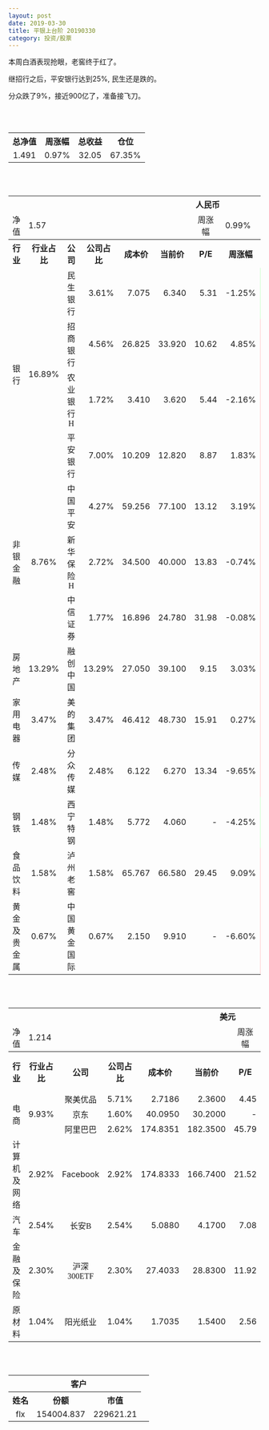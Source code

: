 ```yaml
---
layout: post
date: 2019-03-30
title: 平银上台阶 20190330
category: 投资/股票
---
```


本周白酒表现抢眼，老窖终于红了。

继招行之后，平安银行达到25%, 民生还是跌的。

分众跌了9%，接近900亿了，准备接飞刀。

<br/>
<br/>

<table cellspacing="0" border="0">
	<tr>
		<th height="21" align="center"><font face="Noto Sans CJK SC Regular">总净值</font></th>
		<th align="center"><font face="Noto Sans CJK SC Regular">周涨幅</font></th>
		<th align="center"><font face="Noto Sans CJK SC Regular">总收益</font></th>
		<th align="center"><font face="Noto Sans CJK SC Regular">仓位</font></th>
	</tr>
	<tr>
		<td height="17" align="center" sdval="1.491" sdnum="1033;0;0.000">1.491</td>
		<td align="center" sdval="0.0097" sdnum="1033;0;0.00%">0.97%</td>
		<td align="center" sdval="32.05" sdnum="1033;0;0.00">32.05</td>
		<td align="center" sdval="0.6735" sdnum="1033;0;0.00%">67.35%</td>
	</tr>
</table>
<br />
<br />
<table>
	<tr>
		<th colspan="12"  height="21" align="center" valign="middle"><font face="Noto Sans CJK SC Regular">人民币</font></th>
		</tr>
	<tr>
		<td height="17" align="center"><font face="Noto Sans CJK SC Regular">净值</font></td>
		<td colspan="5"  align="left" valign="middle" sdval="1.57" sdnum="1033;">1.57</td>
		<td align="center"><font face="Noto Sans CJK SC Regular">周涨幅</font></td>
		<td colspan="5"  align="left" valign="middle" sdval="0.0099" sdnum="1033;0;0.00%">0.99%</td>
		</tr>
	<tr>
		<th height="21" align="center" valign="middle"><font face="Noto Sans CJK SC Regular">行业</font></th>
		<th align="center" valign="middle"><font face="Noto Sans CJK SC Regular">行业占比</font></th>
		<th align="center"><font face="Noto Sans CJK SC Regular">公司</font></th>
		<th align="center"><font face="Noto Sans CJK SC Regular">公司占比</font></th>
		<th align="center"><font face="Noto Sans CJK SC Regular">成本价</font></th>
		<th align="center"><font face="Noto Sans CJK SC Regular">当前价</font></th>
		<th align="center">P/E</th>
		<th align="center"><font face="Noto Sans CJK SC Regular">周涨幅</font></th>
		<th align="center"><font face="Noto Sans CJK SC Regular">总涨幅</font></th>
		<th align="left"><font face="Noto Sans CJK SC Regular">下一阶梯</font></th>
		<th align="left"><font face="Noto Sans CJK SC Regular">浮动止损价</font></th>
		<th align="center"><font face="Noto Sans CJK SC Regular">止损价</font></th>
	</tr>
	<tr>
		<td rowspan="4"  height="76" align="center" valign="middle"><font face="Noto Sans CJK SC Regular">银行</font></td>
		<td rowspan="4"  align="center" valign="middle" sdval="0.1689" sdnum="1033;0;0.00%">16.89%</td>
		<td align="center"><font face="Noto Sans CJK SC Regular">民生银行</font></td>
		<td align="right" sdval="0.0361" sdnum="1033;0;0.00%">3.61%</td>
		<td align="right" sdval="7.075" sdnum="1033;0;0.000">7.075</td>
		<td align="right" sdval="6.34" sdnum="1033;0;0.000">6.340</td>
		<td align="right" sdval="5.31" sdnum="1033;0;0.00">5.31</td>
		<td align="right" sdval="-0.0125" sdnum="1033;0;0.00%">-1.25%</td>
		<td align="right" bgcolor="#CCFFCC" sdval="-0.105286925795053" sdnum="1033;0;0.00%"><font color="#006600">-10.53%</font></td>
		<td align="right" sdval="8.84375" sdnum="1033;0;0.000">8.844</td>
		<td align="right" sdval="0" sdnum="1033;0;0.000">0.000</td>
		<td align="right" sdval="0" sdnum="1033;0;0.000">0.000</td>
	</tr>
	<tr>
		<td align="center"><font face="Noto Sans CJK SC Regular">招商银行</font></td>
		<td align="right" sdval="0.0456" sdnum="1033;0;0.00%">4.56%</td>
		<td align="right" sdval="26.825" sdnum="1033;0;0.000">26.825</td>
		<td align="right" sdval="33.92" sdnum="1033;0;0.000">33.920</td>
		<td align="right" sdval="10.62" sdnum="1033;0;0.00">10.62</td>
		<td align="right" sdval="0.0485" sdnum="1033;0;0.00%">4.85%</td>
		<td align="right" bgcolor="#FFCCCC" sdval="0.263092078285182" sdnum="1033;0;0.00%"><font color="#CC0000">26.31%</font></td>
		<td align="right" bgcolor="#CCFFCC" sdval="41.9140625" sdnum="1033;0;0.000"><font color="#006600">41.914</font></td>
		<td align="right" bgcolor="#FFCCCC" sdval="30.84875" sdnum="1033;0;0.000"><font color="#CC0000">30.849</font></td>
		<td align="right" sdval="0" sdnum="1033;0;0.000">0.000</td>
	</tr>
	<tr>
		<td align="center"><font face="Noto Sans CJK SC Regular">农业银行H</font></td>
		<td align="right" sdval="0.0172" sdnum="1033;0;0.00%">1.72%</td>
		<td align="right" sdval="3.41" sdnum="1033;0;0.000">3.410</td>
		<td align="right" sdval="3.62" sdnum="1033;0;0.000">3.620</td>
		<td align="right" sdval="5.44" sdnum="1033;0;0.00">5.44</td>
		<td align="right" sdval="-0.0216" sdnum="1033;0;0.00%">-2.16%</td>
		<td align="right" bgcolor="#FFCCCC" sdval="0.0601835777126099" sdnum="1033;0;0.00%"><font color="#CC0000">6.02%</font></td>
		<td align="right" sdval="4.2625" sdnum="1033;0;0.000">4.263</td>
		<td align="right" sdval="0" sdnum="1033;0;0.000">0.000</td>
		<td align="right" sdval="0" sdnum="1033;0;0.000">0.000</td>
	</tr>
	<tr>
		<td align="center"><font face="Noto Sans CJK SC Regular">平安银行</font></td>
		<td align="right" sdval="0.07" sdnum="1033;0;0.00%">7.00%</td>
		<td align="right" sdval="10.209" sdnum="1033;0;0.000">10.209</td>
		<td align="right" sdval="12.82" sdnum="1033;0;0.000">12.820</td>
		<td align="right" sdval="8.87" sdnum="1033;0;0.00">8.87</td>
		<td align="right" sdval="0.0183" sdnum="1033;0;0.00%">1.83%</td>
		<td align="right" bgcolor="#FFCCCC" sdval="0.254354726221961" sdnum="1033;0;0.00%"><font color="#CC0000">25.44%</font></td>
		<td align="right" bgcolor="#CCFFCC" sdval="15.9515625" sdnum="1033;0;0.000"><font color="#006600">15.952</font></td>
		<td align="right" bgcolor="#FFCCCC" sdval="11.74035" sdnum="1033;0;0.000"><font color="#CC0000">11.740</font></td>
		<td align="right" sdval="0" sdnum="1033;0;0.000">0.000</td>
	</tr>
	<tr>
		<td rowspan="3"  height="52" align="center" valign="middle"><font face="Noto Sans CJK SC Regular">非银金融</font></td>
		<td rowspan="3"  align="center" valign="middle" sdval="0.0876" sdnum="1033;0;0.00%">8.76%</td>
		<td align="center"><font face="Noto Sans CJK SC Regular">中国平安</font></td>
		<td align="right" sdval="0.0427" sdnum="1033;0;0.00%">4.27%</td>
		<td align="right" sdval="59.256" sdnum="1033;0;0.000">59.256</td>
		<td align="right" sdval="77.1" sdnum="1033;0;0.000">77.100</td>
		<td align="right" sdval="13.12" sdnum="1033;0;0.00">13.12</td>
		<td align="right" sdval="0.0319" sdnum="1033;0;0.00%">3.19%</td>
		<td align="right" bgcolor="#FFCCCC" sdval="0.29973406237343" sdnum="1033;0;0.00%"><font color="#CC0000">29.97%</font></td>
		<td align="right" bgcolor="#CCFFCC" sdval="92.5875" sdnum="1033;0;0.000"><font color="#006600">92.588</font></td>
		<td align="right" bgcolor="#FFCCCC" sdval="68.1444" sdnum="1033;0;0.000"><font color="#CC0000">68.144</font></td>
		<td align="right" sdval="0" sdnum="1033;0;0.000">0.000</td>
	</tr>
	<tr>
		<td align="center"><font face="Noto Sans CJK SC Regular">新华保险H</font></td>
		<td align="right" sdval="0.0272" sdnum="1033;0;0.00%">2.72%</td>
		<td align="right" sdval="34.5" sdnum="1033;0;0.000">34.500</td>
		<td align="right" sdval="40" sdnum="1033;0;0.000">40.000</td>
		<td align="right" sdval="13.83" sdnum="1033;0;0.00">13.83</td>
		<td align="right" sdval="-0.0074" sdnum="1033;0;0.00%">-0.74%</td>
		<td align="right" bgcolor="#FFCCCC" sdval="0.158020289855072" sdnum="1033;0;0.00%"><font color="#CC0000">15.80%</font></td>
		<td align="right" sdval="43.125" sdnum="1033;0;0.000">43.125</td>
		<td align="right" sdval="0" sdnum="1033;0;0.000">0.000</td>
		<td align="right" sdval="0" sdnum="1033;0;0.000">0.000</td>
	</tr>
	<tr>
		<td align="center"><font face="Noto Sans CJK SC Regular">中信证券</font></td>
		<td align="right" sdval="0.0177" sdnum="1033;0;0.00%">1.77%</td>
		<td align="right" sdval="16.896" sdnum="1033;0;0.000">16.896</td>
		<td align="right" sdval="24.78" sdnum="1033;0;0.000">24.780</td>
		<td align="right" sdval="31.98" sdnum="1033;0;0.00">31.98</td>
		<td align="right" sdval="-0.0008" sdnum="1033;0;0.00%">-0.08%</td>
		<td align="right" bgcolor="#FFCCCC" sdval="0.465219318181818" sdnum="1033;0;0.00%"><font color="#CC0000">46.52%</font></td>
		<td align="right" bgcolor="#CCFFCC" sdval="26.4" sdnum="1033;0;0.000"><font color="#006600">26.400</font></td>
		<td align="right" bgcolor="#FFCCCC" sdval="19.4304" sdnum="1033;0;0.000"><font color="#CC0000">19.430</font></td>
		<td align="right" sdval="0" sdnum="1033;0;0.000">0.000</td>
	</tr>
	<tr>
		<td height="17" align="center" valign="middle"><font face="Noto Sans CJK SC Regular">房地产</font></td>
		<td align="center" valign="middle" sdval="0.1329" sdnum="1033;0;0.00%">13.29%</td>
		<td align="center"><font face="Noto Sans CJK SC Regular">融创中国</font></td>
		<td align="right" sdval="0.1329" sdnum="1033;0;0.00%">13.29%</td>
		<td align="right" sdval="27.05" sdnum="1033;0;0.000">27.050</td>
		<td align="right" sdval="39.1" sdnum="1033;0;0.000">39.100</td>
		<td align="right" sdval="9.15" sdnum="1033;0;0.00">9.15</td>
		<td align="right" sdval="0.0303" sdnum="1033;0;0.00%">3.03%</td>
		<td align="right" bgcolor="#FFCCCC" sdval="0.44407134935305" sdnum="1033;0;0.00%"><font color="#CC0000">44.41%</font></td>
		<td align="right" bgcolor="#CCFFCC" sdval="42.265625" sdnum="1033;0;0.000"><font color="#006600">42.266</font></td>
		<td align="right" bgcolor="#FFCCCC" sdval="31.1075" sdnum="1033;0;0.000"><font color="#CC0000">31.108</font></td>
		<td align="right" sdval="0" sdnum="1033;0;0.000">0.000</td>
	</tr>
	<tr>
		<td height="17" align="center" valign="middle"><font face="Noto Sans CJK SC Regular">家用电器</font></td>
		<td align="center" valign="middle" sdval="0.0347" sdnum="1033;0;0.00%">3.47%</td>
		<td align="center"><font face="Noto Sans CJK SC Regular">美的集团</font></td>
		<td align="right" sdval="0.0347" sdnum="1033;0;0.00%">3.47%</td>
		<td align="right" sdval="46.412" sdnum="1033;0;0.000">46.412</td>
		<td align="right" sdval="48.73" sdnum="1033;0;0.000">48.730</td>
		<td align="right" sdval="15.91" sdnum="1033;0;0.00">15.91</td>
		<td align="right" sdval="0.0027" sdnum="1033;0;0.00%">0.27%</td>
		<td align="right" bgcolor="#FFCCCC" sdval="0.048543980005171" sdnum="1033;0;0.00%"><font color="#CC0000">4.85%</font></td>
		<td align="right" sdval="58.015" sdnum="1033;0;0.000">58.015</td>
		<td align="right" sdval="0" sdnum="1033;0;0.000">0.000</td>
		<td align="right" sdval="0" sdnum="1033;0;0.000">0.000</td>
	</tr>
	<tr>
		<td height="17" align="center" valign="middle"><font face="Noto Sans CJK SC Regular">传媒</font></td>
		<td align="center" valign="middle" sdval="0.0248" sdnum="1033;0;0.00%">2.48%</td>
		<td align="center"><font face="Noto Sans CJK SC Regular">分众传媒</font></td>
		<td align="right" sdval="0.0248" sdnum="1033;0;0.00%">2.48%</td>
		<td align="right" sdval="6.122" sdnum="1033;0;0.000">6.122</td>
		<td align="right" sdval="6.27" sdnum="1033;0;0.000">6.270</td>
		<td align="right" sdval="13.34" sdnum="1033;0;0.00">13.34</td>
		<td align="right" sdval="-0.0965" sdnum="1033;0;0.00%">-9.65%</td>
		<td align="right" bgcolor="#FFCCCC" sdval="0.0227751061744528" sdnum="1033;0;0.00%"><font color="#CC0000">2.28%</font></td>
		<td align="right" sdval="7.6525" sdnum="1033;0;0.000">7.653</td>
		<td align="right" sdval="0" sdnum="1033;0;0.000">0.000</td>
		<td align="right" sdval="0" sdnum="1033;0;0.000">0.000</td>
	</tr>
	<tr>
		<td height="17" align="center"><font face="Noto Sans CJK SC Regular">钢铁</font></td>
		<td align="center" valign="middle" sdval="0.0148" sdnum="1033;0;0.00%">1.48%</td>
		<td align="center"><font face="Noto Sans CJK SC Regular">西宁特钢</font></td>
		<td align="right" sdval="0.0148" sdnum="1033;0;0.00%">1.48%</td>
		<td align="right" sdval="5.772" sdnum="1033;0;0.000">5.772</td>
		<td align="right" sdval="4.06" sdnum="1033;0;0.000">4.060</td>
		<td align="right" sdnum="1033;0;0.00">-</td>
		<td align="right" sdval="-0.0425" sdnum="1033;0;0.00%">-4.25%</td>
		<td align="right" bgcolor="#CCFFCC" sdval="-0.298004296604297" sdnum="1033;0;0.00%"><font color="#006600">-29.80%</font></td>
		<td align="right" sdval="7.215" sdnum="1033;0;0.000">7.215</td>
		<td align="right" sdval="0" sdnum="1033;0;0.000">0.000</td>
		<td align="right" sdval="0" sdnum="1033;0;0.000">0.000</td>
	</tr>
	<tr>
		<td height="17" align="center"><font face="Noto Sans CJK SC Regular">食品饮料</font></td>
		<td align="center" valign="middle" sdval="0.0158" sdnum="1033;0;0.00%">1.58%</td>
		<td align="center"><font face="Noto Sans CJK SC Regular">泸州老窖</font></td>
		<td align="right" sdval="0.0158" sdnum="1033;0;0.00%">1.58%</td>
		<td align="right" sdval="65.767" sdnum="1033;0;0.000">65.767</td>
		<td align="right" sdval="66.58" sdnum="1033;0;0.000">66.580</td>
		<td align="right" sdval="29.45" sdnum="1033;0;0.00">29.45</td>
		<td align="right" sdval="0.0909" sdnum="1033;0;0.00%">9.09%</td>
		<td align="right" bgcolor="#FFCCCC" sdval="0.0109618227986681" sdnum="1033;0;0.00%"><font color="#CC0000">1.10%</font></td>
		<td align="right" sdval="82.20875" sdnum="1033;0;0.000">82.209</td>
		<td align="right" sdval="0" sdnum="1033;0;0.000">0.000</td>
		<td align="right" sdval="0" sdnum="1033;0;0.000">0.000</td>
	</tr>
	<tr>
		<td height="17" align="center"><font face="Noto Sans CJK SC Regular">黄金及贵金属</font></td>
		<td align="center" valign="middle" sdval="0.0067" sdnum="1033;0;0.00%">0.67%</td>
		<td align="center"><font face="Noto Sans CJK SC Regular">中国黄金国际</font></td>
		<td align="right" sdval="0.0067" sdnum="1033;0;0.00%">0.67%</td>
		<td align="right" sdval="2.15" sdnum="1033;0;0.000">2.150</td>
		<td align="right" sdval="9.91" sdnum="1033;0;0.000">9.910</td>
		<td align="right" sdnum="1033;0;0.00">-</td>
		<td align="right" sdval="-0.066" sdnum="1033;0;0.00%">-6.60%</td>
		<td align="right" bgcolor="#FFCCCC" sdval="3.60790232558139" sdnum="1033;0;0.00%"><font color="#CC0000">360.79%</font></td>
		<td align="right" bgcolor="#CCFFCC" sdval="10.2519989013672" sdnum="1033;0;0.000"><font color="#006600">10.252</font></td>
		<td align="right" bgcolor="#FFCCCC" sdval="7.54547119140625" sdnum="1033;0;0.000"><font color="#CC0000">7.545</font></td>
		<td align="right" sdval="0" sdnum="1033;0;0.000">0.000</td>
	</tr>
</table>
<br />
<br />
<table>
	<tr>
		<th colspan="12"  height="21" align="center" valign="middle"><font face="Noto Sans CJK SC Regular">美元</font></th>
		</tr>
	<tr>
		<td height="17" align="center"><font face="Noto Sans CJK SC Regular">净值</font></td>
		<td colspan="5"  align="left" valign="middle" sdval="1.214" sdnum="1033;">1.214</td>
		<td align="center"><font face="Noto Sans CJK SC Regular">周涨幅</font></td>
		<td colspan="5"  align="left" valign="middle" sdval="0.0106" sdnum="1033;0;0.00%">1.06%</td>
		</tr>
	<tr>
		<th height="22" align="center" valign="middle"><font face="Noto Sans CJK SC Regular">行业</font></th>
		<th align="center" valign="middle"><font face="Noto Sans CJK SC Regular">行业占比</font></th>
		<th align="center"><font face="Noto Sans CJK SC Regular">公司</font></th>
		<th align="center"><font face="Noto Sans CJK SC Regular">公司占比</font></th>
		<th align="center"><font face="Noto Sans CJK SC Regular">成本价</font></th>
		<th align="center"><font face="Noto Sans CJK SC Regular">当前价</font></th>
		<th align="center">P/E</th>
		<th align="center"><font face="Noto Sans CJK SC Regular">周涨幅</font></th>
		<th align="center"><font face="Noto Sans CJK SC Regular">总涨幅</font></th>
		<th align="left"><font face="Noto Sans CJK SC Regular">下一阶梯</font></th>
		<th align="left"><font face="Noto Sans CJK SC Regular">浮动止损价</font></th>
		<th align="center"><font face="Noto Sans CJK SC Regular">止损价</font></th>
	</tr>
	<tr>
		<td rowspan="3"  height="51" align="center" valign="middle"><font face="Noto Sans CJK SC Regular">电商</font></td>
		<td rowspan="3"  align="center" valign="middle" sdval="0.0993" sdnum="1033;0;0.00%">9.93%</td>
		<td align="center" sdnum="1033;0;0.00%"><font face="Noto Sans CJK SC Regular">聚美优品</font></td>
		<td align="right" sdval="0.0571" sdnum="1033;0;0.00%">5.71%</td>
		<td align="right" sdval="2.7186" sdnum="1033;0;0.0000">2.7186</td>
		<td align="right" sdval="2.36" sdnum="1033;0;0.0000">2.3600</td>
		<td align="right" sdval="4.45" sdnum="1033;0;0.00">4.45</td>
		<td align="right" sdval="0.0085" sdnum="1033;0;0.00%">0.85%</td>
		<td align="right" bgcolor="#CCFFCC" sdval="-0.133306128154197" sdnum="1033;0;0.00%"><font color="#006600">-13.33%</font></td>
		<td align="right" sdval="3.39825" sdnum="1033;0;0.000">3.398</td>
		<td align="right" sdval="0" sdnum="1033;0;0.000">0.000</td>
		<td align="right" sdval="0" sdnum="1033;0;0.000">0.000</td>
	</tr>
	<tr>
		<td align="center" sdnum="1033;0;0.00%"><font face="Noto Sans CJK SC Regular">京东</font></td>
		<td align="right" sdval="0.016" sdnum="1033;0;0.00%">1.60%</td>
		<td align="right" sdval="40.095" sdnum="1033;0;0.0000">40.0950</td>
		<td align="right" sdval="30.2" sdnum="1033;0;0.0000">30.2000</td>
		<td align="right" sdnum="1033;0;0.00">-</td>
		<td align="right" sdval="0.0768" sdnum="1033;0;0.00%">7.68%</td>
		<td align="right" bgcolor="#CCFFCC" sdval="-0.248188876418506" sdnum="1033;0;0.00%"><font color="#006600">-24.82%</font></td>
		<td align="right" sdval="50.11875" sdnum="1033;0;0.000">50.119</td>
		<td align="right" sdval="0" sdnum="1033;0;0.000">0.000</td>
		<td align="right" sdval="0" sdnum="1033;0;0.000">0.000</td>
	</tr>
	<tr>
		<td align="center" sdnum="1033;0;0.00%"><font face="Noto Sans CJK SC Regular">阿里巴巴</font></td>
		<td align="right" sdval="0.0262" sdnum="1033;0;0.00%">2.62%</td>
		<td align="right" sdval="174.8351" sdnum="1033;0;0.0000">174.8351</td>
		<td align="right" sdval="182.35" sdnum="1033;0;0.0000">182.3500</td>
		<td align="right" sdval="45.79" sdnum="1033;0;0.00">45.79</td>
		<td align="right" sdval="0.0351" sdnum="1033;0;0.00%">3.51%</td>
		<td align="right" bgcolor="#FFCCCC" sdval="0.0415827877811719" sdnum="1033;0;0.00%"><font color="#CC0000">4.16%</font></td>
		<td align="right" sdval="218.543875" sdnum="1033;0;0.000">218.544</td>
		<td align="right" sdval="0" sdnum="1033;0;0.000">0.000</td>
		<td align="right" sdval="0" sdnum="1033;0;0.000">0.000</td>
	</tr>
	<tr>
		<td height="17" align="center"><font face="Noto Sans CJK SC Regular">计算机及网络</font></td>
		<td align="center" sdval="0.0292" sdnum="1033;0;0.00%">2.92%</td>
		<td align="center" sdnum="1033;0;0.00%">Facebook</td>
		<td align="right" sdval="0.0292" sdnum="1033;0;0.00%">2.92%</td>
		<td align="right" sdval="174.8333" sdnum="1033;0;0.0000">174.8333</td>
		<td align="right" sdval="166.74" sdnum="1033;0;0.0000">166.7400</td>
		<td align="right" sdval="21.52" sdnum="1033;0;0.00">21.52</td>
		<td align="right" sdval="0.0143" sdnum="1033;0;0.00%">1.43%</td>
		<td align="right" bgcolor="#CCFFCC" sdval="-0.0476915245551048" sdnum="1033;0;0.00%"><font color="#006600">-4.77%</font></td>
		<td align="right" sdval="218.541625" sdnum="1033;0;0.000">218.542</td>
		<td align="right" sdval="0" sdnum="1033;0;0.000">0.000</td>
		<td align="right" sdval="0" sdnum="1033;0;0.000">0.000</td>
	</tr>
	<tr>
		<td height="22" align="center" valign="middle"><font face="Noto Sans CJK SC Regular">汽车</font></td>
		<td align="center" sdval="0.0254" sdnum="1033;0;0.00%">2.54%</td>
		<td align="center" sdnum="1033;0;0.00%"><font face="Noto Sans CJK SC Regular">长安B</font></td>
		<td align="right" sdval="0.0254" sdnum="1033;0;0.00%">2.54%</td>
		<td align="right" sdval="5.088" sdnum="1033;0;0.0000">5.0880</td>
		<td align="right" sdval="4.17" sdnum="1033;0;0.0000">4.1700</td>
		<td align="right" sdval="7.08" sdnum="1033;0;0.00">7.08</td>
		<td align="right" sdval="-0.0414" sdnum="1033;0;0.00%">-4.14%</td>
		<td align="right" bgcolor="#CCFFCC" sdval="-0.181824528301887" sdnum="1033;0;0.00%"><font color="#006600">-18.18%</font></td>
		<td align="right" sdval="6.36" sdnum="1033;0;0.000">6.360</td>
		<td align="right" sdval="0" sdnum="1033;0;0.000">0.000</td>
		<td align="right" sdval="0" sdnum="1033;0;0.000">0.000</td>
	</tr>
	<tr>
		<td height="22" align="center"><font face="Noto Sans CJK SC Regular"> 金融及保险</font></td>
		<td align="center" sdval="0.023" sdnum="1033;0;0.00%">2.30%</td>
		<td align="center" sdnum="1033;0;0.00%"><font face="Noto Sans CJK SC Regular">沪深300ETF</font></td>
		<td align="right" sdval="0.023" sdnum="1033;0;0.00%">2.30%</td>
		<td align="right" sdval="27.4033" sdnum="1033;0;0.0000">27.4033</td>
		<td align="right" sdval="28.83" sdnum="1033;0;0.0000">28.8300</td>
		<td align="right" sdval="11.92" sdnum="1033;0;0.00">11.92</td>
		<td align="right" sdval="0.0228" sdnum="1033;0;0.00%">2.28%</td>
		<td align="right" bgcolor="#FFCCCC" sdval="0.0506630726956241" sdnum="1033;0;0.00%"><font color="#CC0000">5.07%</font></td>
		<td align="right" sdval="34.254125" sdnum="1033;0;0.000">34.254</td>
		<td align="right" sdval="0" sdnum="1033;0;0.000">0.000</td>
		<td align="right" sdval="0" sdnum="1033;0;0.000">0.000</td>
	</tr>
	<tr>
		<td height="17" align="center"><font face="Noto Sans CJK SC Regular">原材料</font></td>
		<td align="center" sdval="0.0104" sdnum="1033;0;0.00%">1.04%</td>
		<td align="center" sdnum="1033;0;0.00%"><font face="Noto Sans CJK SC Regular">阳光纸业</font></td>
		<td align="right" sdval="0.0104" sdnum="1033;0;0.00%">1.04%</td>
		<td align="right" sdval="1.7035" sdnum="1033;0;0.0000">1.7035</td>
		<td align="right" sdval="1.54" sdnum="1033;0;0.0000">1.5400</td>
		<td align="right" sdval="2.56" sdnum="1033;0;0.00">2.56</td>
		<td align="right" sdval="-0.0191" sdnum="1033;0;0.00%">-1.91%</td>
		<td align="right" bgcolor="#CCFFCC" sdval="-0.0973788670384503" sdnum="1033;0;0.00%"><font color="#006600">-9.74%</font></td>
		<td align="right" sdval="2.129375" sdnum="1033;0;0.000">2.129</td>
		<td align="right" sdval="0" sdnum="1033;0;0.000">0.000</td>
		<td align="right" sdval="0" sdnum="1033;0;0.000">0.000</td>
	</tr>
</table>
<br />
<br />
<table>
	<tr>
		<th colspan="12"  height="21" align="center" valign="middle"><font face="Noto Sans CJK SC Regular">客户</font></th>
		</tr>
	<tr>
		<th height="21" align="center"><font face="Noto Sans CJK SC Regular">姓名</font></th>
		<th align="center"><font face="Noto Sans CJK SC Regular">份额</font></th>
		<th align="center"><font face="Noto Sans CJK SC Regular">市值</font></th>
		<td align="left"><br></td>
	</tr>
	<tr>
		<td height="17" align="center">flx</td>
		<td align="center" sdval="154004.837" sdnum="1033;">154004.837</td>
		<td align="center" sdval="229621.211967" sdnum="1033;0;0.00">229621.21</td>
		<td align="left"><br></td>
	</tr>
</table>
